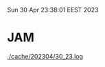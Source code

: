 Sun 30 Apr 23:38:01 EEST 2023
# JAM
<a href='./cache/202304/30_23.log'>./cache/202304/30_23.log</a>
